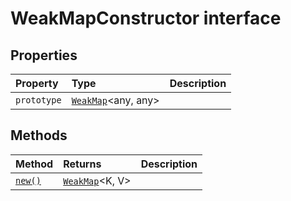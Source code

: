 # WeakMapConstructor interface












## Properties

| Property	   | Type	| Description|
|:-------------|:-------|:-----------|
|`prototype`      | [`WeakMap`](../../es6-collections/interface/weakmap.md)<any, any> |  |




## Methods

| Method	   |  Returns	| Description|
|:-------------|:-------|:-----------|
|[`new()`](__new-weakmapconstructor.md)      | [`WeakMap`](../../es6-collections/interface/weakmap.md)<K, V> |  |




